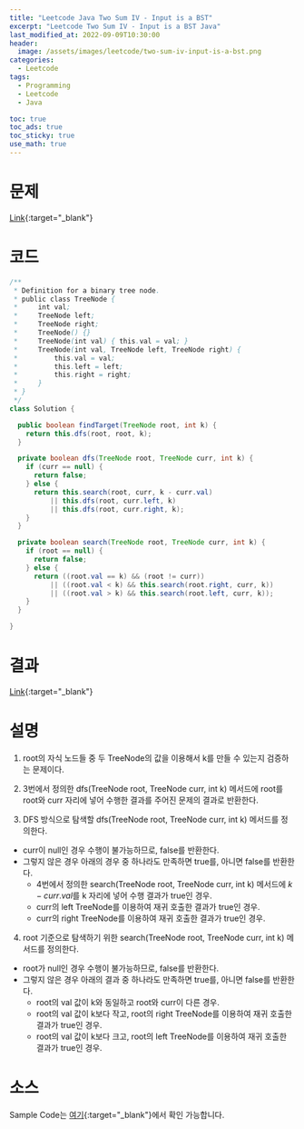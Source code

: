 ```yaml
---
title: "Leetcode Java Two Sum IV - Input is a BST"
excerpt: "Leetcode Two Sum IV - Input is a BST Java"
last_modified_at: 2022-09-09T10:30:00
header:
  image: /assets/images/leetcode/two-sum-iv-input-is-a-bst.png
categories:
  - Leetcode
tags:
  - Programming
  - Leetcode
  - Java

toc: true
toc_ads: true
toc_sticky: true
use_math: true
---
```

# 문제
[Link](https://leetcode.com/problems/two-sum-iv-input-is-a-bst){:target="_blank"}

# 코드
```java
/**
 * Definition for a binary tree node.
 * public class TreeNode {
 *     int val;
 *     TreeNode left;
 *     TreeNode right;
 *     TreeNode() {}
 *     TreeNode(int val) { this.val = val; }
 *     TreeNode(int val, TreeNode left, TreeNode right) {
 *         this.val = val;
 *         this.left = left;
 *         this.right = right;
 *     }
 * }
 */
class Solution {

  public boolean findTarget(TreeNode root, int k) {
    return this.dfs(root, root, k);
  }

  private boolean dfs(TreeNode root, TreeNode curr, int k) {
    if (curr == null) {
      return false;
    } else {
      return this.search(root, curr, k - curr.val)
          || this.dfs(root, curr.left, k)
          || this.dfs(root, curr.right, k);
    }
  }

  private boolean search(TreeNode root, TreeNode curr, int k) {
    if (root == null) {
      return false;
    } else {
      return ((root.val == k) && (root != curr))
          || ((root.val < k) && this.search(root.right, curr, k))
          || ((root.val > k) && this.search(root.left, curr, k));
    }
  }

}
```

# 결과
[Link](https://leetcode.com/submissions/detail/795158029/){:target="_blank"}

# 설명
1. root의 자식 노드들 중 두 TreeNode의 값을 이용해서 k를 만들 수 있는지 검증하는 문제이다.

2. 3번에서 정의한 dfs(TreeNode root, TreeNode curr, int k) 메서드에 root를 root와 curr 자리에 넣어 수행한 결과를 주어진 문제의 결과로 반환한다.

3. DFS 방식으로 탐색할 dfs(TreeNode root, TreeNode curr, int k) 메서드를 정의한다.
- curr이 null인 경우 수행이 불가능하므로, false를 반환한다.
- 그렇지 않은 경우 아래의 경우 중 하나라도 만족하면 true를, 아니면 false를 반환한다.
  - 4번에서 정의한 search(TreeNode root, TreeNode curr, int k) 메서드에 $k - curr.val$를 k 자리에 넣어 수행 결과가 true인 경우.
  - curr의 left TreeNode를 이용하여 재귀 호출한 결과가 true인 경우.
  - curr의 right TreeNode를 이용하여 재귀 호출한 결과가 true인 경우.

4. root 기준으로 탐색하기 위한 search(TreeNode root, TreeNode curr, int k) 메서드를 정의한다.
- root가 null인 경우 수행이 불가능하므로, false를 반환한다.
- 그렇지 않은 경우 아래의 결과 중 하나라도 만족하면 true를, 아니면 false를 반환한다.
  - root의 val 값이 k와 동일하고 root와 curr이 다른 경우.
  - root의 val 값이 k보다 작고, root의 right TreeNode를 이용하여 재귀 호출한 결과가 true인 경우.
  - root의 val 값이 k보다 크고, root의 left TreeNode를 이용하여 재귀 호출한 결과가 true인 경우.

# 소스
Sample Code는 [여기](https://github.com/GracefulSoul/leetcode/blob/master/src/main/java/gracefulsoul/problems/TwoSumIVInputIsABST.java){:target="_blank"}에서 확인 가능합니다.